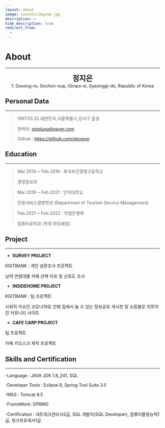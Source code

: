 ```yaml
---
layout: about
image: /assets/img/me.jpg
description: >
hide_description: true
redirect_from:
  -
---
```



# About

<!--author-->

* * *
<center>
<span style=
"font-size:170%;
font-weight:bold">
정지은
</span>
</center>

<!--<center>MAJOR : COMPUTER EENGINEERING</center>

<center>The Academic Credit Bank System</center>
-->
<center>7, Gosong-ro, Gochon-eup, Gimpo-si, Gyeonggi-do, Republic of Korea</center>

## Personal Data
---
> 1997.03.25 대한민국,서울특별시,강서구 출생

> 연락처: stopluna@naver.com

> Github : <a href="https://github.com/stoveon">https://github.com/stoveon</a>


## Education
---
> Mar.2014 ~ Feb.2016 : 화곡보건경영고등학교
>
> 경영정보과

> Mar.2018 ~ Feb.2021 : 인덕대학교
>
> 관광서비스경영학과 (Department of Tourism Service Management)

> Feb.2021 ~ Feb.2022 : 학점은행제
>
> 컴퓨터공학과 (학위 취득예정)

## Project
---

* **SURVEY PROJECT**

KGITBANK : 개인 설문조사 프로젝트

남여 연령대별 카페 선택 이유 및 선호도 조사

* **INSIDEHOME PROJECT**

KGITBANK : 팀 프로젝트

사회적 이슈인 코로나19로 인해 집에서 놀 수 있는 정보공유 게시판 및 쇼핑몰로 이루어진 커뮤니티 사이트 

* **CAFE CARP PROJECT**

팀 프로젝트

카페 키오스크 제작 프로젝트

## Skills and Certification
---
-Language : JAVA JDK 1.8_241, SQL

-Developer Tools : Eclipse 8, Spring Tool Suite 3.5

-WAS : Tomcat 8.5

-FrameWork: SPRING

-Certification : 네트워크관리사2급, SQL 개발자(SQL Developer), 컴퓨터활용능력1급, 워크프로세서1급

